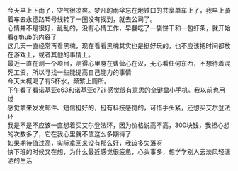 今天早上下雨了，空气很凉爽。梦凡的雨伞忘在地铁口的共享单车上了，我早上骑着车去永德路15号线转了一圈没有找到，就去公司了。</br>
心情并不是很好，乱乱的，没有心情工作，早餐吃了一袋饼干和一包虾条，就开始看github的内容了</br>
这几天一直经常再看黑魂，现在看看黑魂其实也是挺好玩的，也不应该把时间都放在游戏上，或者其他的事情上。</br>
最近一直在测一个项目，测得心里身在曹营心在汉，无心看任何东西，不想待着混死工资，所以寻找一些能提高自己能力的事情</br>
今天大概喝了有5杯水，频繁上厕所。</br>
下午看了看诺基亚e63和诺基亚e72i 感觉很有意思的全键盘小手机。我以前也用过</br>
感觉拿来发发邮件、短信挺好的，挺有科技感觉的，可惜手头紧，还想买艾尔登法环</br>
我是不是不应该一直想着买艾尔登法环，因为价格说高不高，300块钱，我担心想的次数多了，它在我心里就不值这么多期待了</br>
如果期待值过高，实际拿回来没有那么好，我该多失落呀</br>
快下班的时候又在想，为什么最近感觉很疲惫，心头事多，想学学别人云淡风轻潇洒的生活</br>
